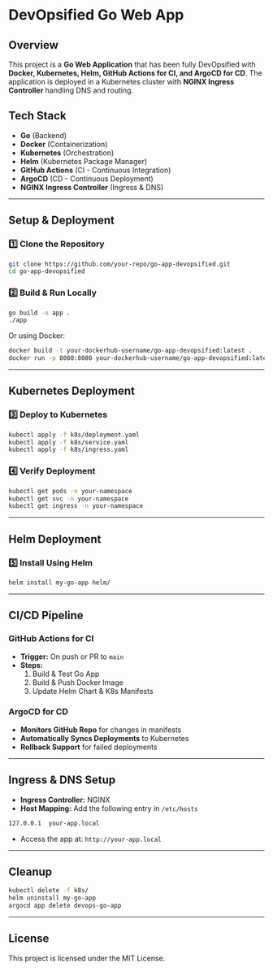 # DevOpsified Go Web App

## Overview
This project is a **Go Web Application** that has been fully DevOpsified with **Docker, Kubernetes, Helm, GitHub Actions for CI, and ArgoCD for CD**. The application is deployed in a Kubernetes cluster with **NGINX Ingress Controller** handling DNS and routing.

## Tech Stack
- **Go** (Backend)
- **Docker** (Containerization)
- **Kubernetes** (Orchestration)
- **Helm** (Kubernetes Package Manager)
- **GitHub Actions** (CI - Continuous Integration)
- **ArgoCD** (CD - Continuous Deployment)
- **NGINX Ingress Controller** (Ingress & DNS)

---

## Setup & Deployment

### 1️⃣ Clone the Repository
```sh
git clone https://github.com/your-repo/go-app-devopsified.git
cd go-app-devopsified
```

### 2️⃣ Build & Run Locally
```sh
go build -o app .
./app
```

Or using Docker:
```sh
docker build -t your-dockerhub-username/go-app-devopsified:latest .
docker run -p 8080:8080 your-dockerhub-username/go-app-devopsified:latest
```

---

## Kubernetes Deployment

### 3️⃣ Deploy to Kubernetes
```sh
kubectl apply -f k8s/deployment.yaml
kubectl apply -f k8s/service.yaml
kubectl apply -f k8s/ingress.yaml
```

### 4️⃣ Verify Deployment
```sh
kubectl get pods -n your-namespace
kubectl get svc -n your-namespace
kubectl get ingress -n your-namespace
```

---

## Helm Deployment
### 5️⃣ Install Using Helm
```sh
helm install my-go-app helm/
```

---

## CI/CD Pipeline

### **GitHub Actions for CI**
- **Trigger:** On push or PR to `main`
- **Steps:**
  1. Build & Test Go App
  2. Build & Push Docker Image
  3. Update Helm Chart & K8s Manifests

### **ArgoCD for CD**
- **Monitors GitHub Repo** for changes in manifests
- **Automatically Syncs Deployments** to Kubernetes
- **Rollback Support** for failed deployments

---

## Ingress & DNS Setup
- **Ingress Controller:** NGINX
- **Host Mapping:** Add the following entry in `/etc/hosts`
```sh
127.0.0.1  your-app.local
```
- Access the app at: `http://your-app.local`

---

## Cleanup
```sh
kubectl delete -f k8s/
helm uninstall my-go-app
argocd app delete devops-go-app
```
---

## License
This project is licensed under the MIT License.

